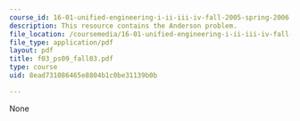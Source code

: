 ```yaml
---
course_id: 16-01-unified-engineering-i-ii-iii-iv-fall-2005-spring-2006
description: This resource contains the Anderson problem.
file_location: /coursemedia/16-01-unified-engineering-i-ii-iii-iv-fall-2005-spring-2006/8ead731086465e8804b1c0be31139b0b_f03_ps09_fall03.pdf
file_type: application/pdf
layout: pdf
title: f03_ps09_fall03.pdf
type: course
uid: 8ead731086465e8804b1c0be31139b0b

---
```

None